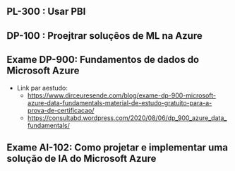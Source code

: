 
## PL-300 : Usar PBI
## DP-100 : Proejtrar soluçêos de ML na Azure
## Exame DP-900: Fundamentos de dados do Microsoft Azure

+ Link par aestudo:
  - https://www.dirceuresende.com/blog/exame-dp-900-microsoft-azure-data-fundamentals-material-de-estudo-gratuito-para-a-prova-de-certificacao/
  - https://consultabd.wordpress.com/2020/08/06/dp_900_azure_data_fundamentals/

## Exame AI-102: Como projetar e implementar uma solução de IA do Microsoft Azure
